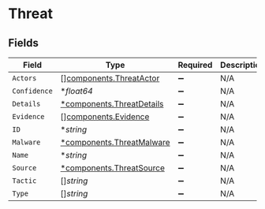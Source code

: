 # Threat


## Fields

| Field                                                                 | Type                                                                  | Required                                                              | Description                                                           |
| --------------------------------------------------------------------- | --------------------------------------------------------------------- | --------------------------------------------------------------------- | --------------------------------------------------------------------- |
| `Actors`                                                              | [][components.ThreatActor](../../models/components/threatactor.md)    | :heavy_minus_sign:                                                    | N/A                                                                   |
| `Confidence`                                                          | **float64*                                                            | :heavy_minus_sign:                                                    | N/A                                                                   |
| `Details`                                                             | [*components.ThreatDetails](../../models/components/threatdetails.md) | :heavy_minus_sign:                                                    | N/A                                                                   |
| `Evidence`                                                            | [][components.Evidence](../../models/components/evidence.md)          | :heavy_minus_sign:                                                    | N/A                                                                   |
| `ID`                                                                  | **string*                                                             | :heavy_minus_sign:                                                    | N/A                                                                   |
| `Malware`                                                             | [*components.ThreatMalware](../../models/components/threatmalware.md) | :heavy_minus_sign:                                                    | N/A                                                                   |
| `Name`                                                                | **string*                                                             | :heavy_minus_sign:                                                    | N/A                                                                   |
| `Source`                                                              | [*components.ThreatSource](../../models/components/threatsource.md)   | :heavy_minus_sign:                                                    | N/A                                                                   |
| `Tactic`                                                              | []*string*                                                            | :heavy_minus_sign:                                                    | N/A                                                                   |
| `Type`                                                                | []*string*                                                            | :heavy_minus_sign:                                                    | N/A                                                                   |